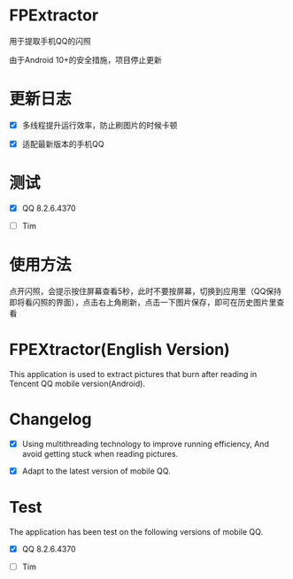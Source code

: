 # FPExtractor
用于提取手机QQ的闪照

由于Android 10+的安全措施，项目停止更新

# 更新日志

- [x] 多线程提升运行效率，防止刷图片的时候卡顿

- [x] 适配最新版本的手机QQ

# 测试

- [x] QQ 8.2.6.4370

- [ ] Tim

# 使用方法
点开闪照，会提示按住屏幕查看5秒，此时不要按屏幕，切换到应用里（QQ保持即将看闪照的界面），点击右上角刷新，点击一下图片保存，即可在历史图片里查看

# FPEXtractor(English Version)
This application is used to extract pictures that burn after reading in Tencent QQ mobile version(Android).

# Changelog

- [x] Using multithreading technology to improve running efficiency, And avoid getting stuck when reading pictures.

- [x] Adapt to the latest version of mobile QQ.

# Test

The application has been test on the following versions of mobile QQ.

- [x] QQ 8.2.6.4370

- [ ] Tim
